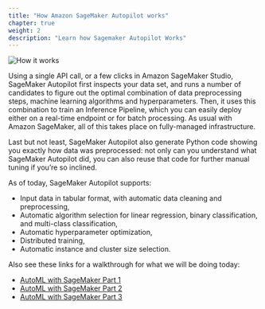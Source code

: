 ```yaml
---
title: "How Amazon SageMaker Autopilot works"
chapter: true
weight: 2
description: "Learn how Sagemaker Autopilot Works"
---
```


![How it works](/images/autopilot-how-it-works.png)

Using a single API call, or a few clicks in Amazon SageMaker Studio, SageMaker Autopilot first inspects your data set, and runs a number of candidates to figure out the optimal combination of data preprocessing steps, machine learning algorithms and hyperparameters. Then, it uses this combination to train an Inference Pipeline, which you can easily deploy either on a real-time endpoint or for batch processing. As usual with Amazon SageMaker, all of this takes place on fully-managed infrastructure.

Last but not least, SageMaker Autopilot also generate Python code showing you exactly how data was preprocessed: not only can you understand what SageMaker Autopilot did, you can also reuse that code for further manual tuning if you’re so inclined.

As of today, SageMaker Autopilot supports:

- Input data in tabular format, with automatic data cleaning and preprocessing,
- Automatic algorithm selection for linear regression, binary classification, and multi-class classification,
- Automatic hyperparameter optimization,
- Distributed training,
- Automatic instance and cluster size selection.

Also see these links for a walkthrough for what we will be doing today:

- [AutoML with SageMaker Part 1](https://www.youtube.com/watch?v=qMEtqJPhqpA)
- [AutoML with SageMaker Part 2](https://www.youtube.com/watch?v=WsfRAeGzgm8)
- [AutoML with SageMaker Part 3](https://www.youtube.com/watch?v=KZSTsWrDGXs)





